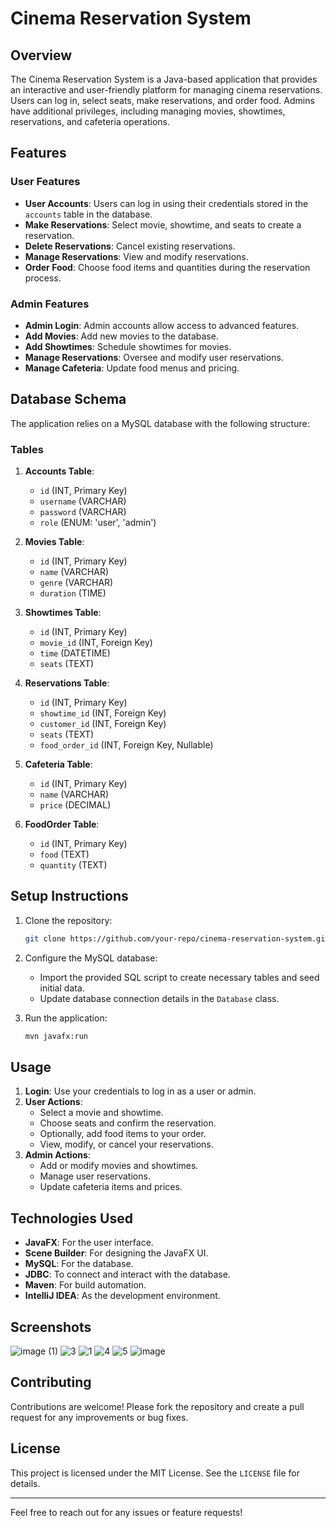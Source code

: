 # Cinema Reservation System

## Overview
The Cinema Reservation System is a Java-based application that provides an interactive and user-friendly platform for managing cinema reservations. Users can log in, select seats, make reservations, and order food. Admins have additional privileges, including managing movies, showtimes, reservations, and cafeteria operations.

## Features

### User Features
- **User Accounts**: Users can log in using their credentials stored in the `accounts` table in the database.
- **Make Reservations**: Select movie, showtime, and seats to create a reservation.
- **Delete Reservations**: Cancel existing reservations.
- **Manage Reservations**: View and modify reservations.
- **Order Food**: Choose food items and quantities during the reservation process.

### Admin Features
- **Admin Login**: Admin accounts allow access to advanced features.
- **Add Movies**: Add new movies to the database.
- **Add Showtimes**: Schedule showtimes for movies.
- **Manage Reservations**: Oversee and modify user reservations.
- **Manage Cafeteria**: Update food menus and pricing.

## Database Schema
The application relies on a MySQL database with the following structure:

### Tables
1. **Accounts Table**:
   - `id` (INT, Primary Key)
   - `username` (VARCHAR)
   - `password` (VARCHAR)
   - `role` (ENUM: 'user', 'admin')

2. **Movies Table**:
   - `id` (INT, Primary Key)
   - `name` (VARCHAR)
   - `genre` (VARCHAR)
   - `duration` (TIME)

3. **Showtimes Table**:
   - `id` (INT, Primary Key)
   - `movie_id` (INT, Foreign Key)
   - `time` (DATETIME)
   - `seats` (TEXT)

4. **Reservations Table**:
   - `id` (INT, Primary Key)
   - `showtime_id` (INT, Foreign Key)
   - `customer_id` (INT, Foreign Key)
   - `seats` (TEXT)
   - `food_order_id` (INT, Foreign Key, Nullable)

5. **Cafeteria Table**:
   - `id` (INT, Primary Key)
   - `name` (VARCHAR)
   - `price` (DECIMAL)

6. **FoodOrder Table**:
   - `id` (INT, Primary Key)
   - `food` (TEXT)
   - `quantity` (TEXT)

## Setup Instructions

1. Clone the repository:

   ```bash
   git clone https://github.com/your-repo/cinema-reservation-system.git
   ```

2. Configure the MySQL database:
   - Import the provided SQL script to create necessary tables and seed initial data.
   - Update database connection details in the `Database` class.

3. Run the application:
   ```bash
   mvn javafx:run
   ```

## Usage

1. **Login**: Use your credentials to log in as a user or admin.
2. **User Actions**:
   - Select a movie and showtime.
   - Choose seats and confirm the reservation.
   - Optionally, add food items to your order.
   - View, modify, or cancel your reservations.
3. **Admin Actions**:
   - Add or modify movies and showtimes.
   - Manage user reservations.
   - Update cafeteria items and prices.

## Technologies Used
- **JavaFX**: For the user interface.
- **Scene Builder**: For designing the JavaFX UI.
- **MySQL**: For the database.
- **JDBC**: To connect and interact with the database.
- **Maven**: For build automation.
- **IntelliJ IDEA**: As the development environment.

## Screenshots
![image (1)](https://github.com/user-attachments/assets/4f90afcc-c577-4ca0-8cab-b4748304ce34)
![3](https://github.com/user-attachments/assets/b2d252d6-06fc-4419-85ec-dffd226e4736)
![1](https://github.com/user-attachments/assets/6c7c847c-62d7-4672-b2b6-12dba3d38dc8)
![4](https://github.com/user-attachments/assets/09cc9f14-f37d-400e-aab0-34f85d74b418)
![5](https://github.com/user-attachments/assets/dc3bedc6-400a-4a65-b360-ed9fc9587dfd)
![image](https://github.com/user-attachments/assets/a574fd90-e528-448a-9ae2-5b733467d366)

## Contributing
Contributions are welcome! Please fork the repository and create a pull request for any improvements or bug fixes.

## License
This project is licensed under the MIT License. See the `LICENSE` file for details.

---
Feel free to reach out for any issues or feature requests!

